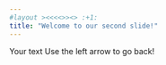 ```yaml
---
#layout ><<<<>><> :+1:
title: "Welcome to our second slide!"
---
```

Your text
Use the left arrow to go back!
